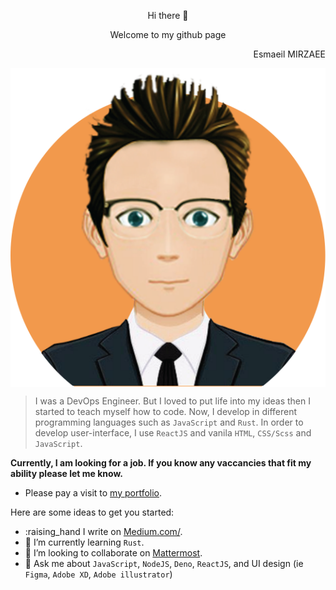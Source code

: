 <p align="center">Hi there 👋</p>
<p align="center">Welcome to my github page</p>
<p align="right">Esmaeil MIRZAEE</p>

<p align="center">
<img align="center" alt="Esmaeil MIRZAEE" src="https://raw.githubusercontent.com/esmaeilmirzaee/esmaeilmirzaee.github.io/0.1/src/assets/img/my__avatar.svg" />
</p>


> I was a DevOps Engineer. But I loved to put life into my ideas then I started to teach myself how to code. Now, I develop in different programming languages such as `JavaScript` and `Rust`. In order to develop user-interface, I use `ReactJS` and vanila `HTML`, `CSS/Scss` and `JavaScript`. 



**Currently, I am looking for a job. If you know any vaccancies that fit my ability please let me know.**

- Please pay a visit to [my portfolio](https://esmaeilmirzaee.github.io).

Here are some ideas to get you started:

- :raising_hand I write on [Medium.com/](https://esmaeilmirzaee.medium.com/about).
- 🌱 I’m currently learning `Rust`.
- 👯 I’m looking to collaborate on [Mattermost](https://mattermost.com/).
- 💬 Ask me about `JavaScript`, `NodeJS`, `Deno`, `ReactJS`, and UI design (ie `Figma`, `Adobe XD`, `Adobe illustrator`)
